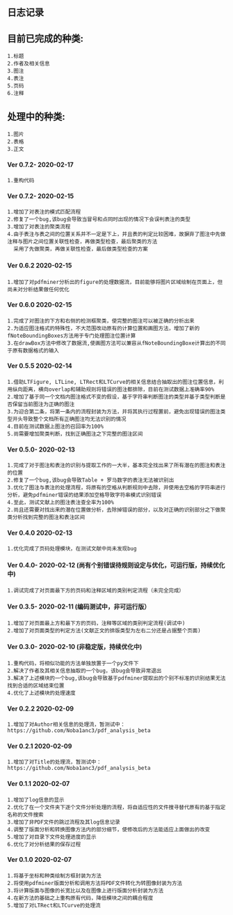 ## 日志记录
## 目前已完成的种类:
    1.标题
    2.作者及相关信息
    3.图注
    4.表注
    5.页码
    6.注释

## 处理中的种类:
    1.图片
    2.表格
    3.正文

#### Ver 0.7.2-   2020-02-17
    1.重构代码

#### Ver 0.7.2-   2020-02-15
    1.增加了对表注的模式匹配流程
    2.修复了一个bug,该bug会导致当冒号和点同时出现的情况下会误判表注的类型
    3.增加了对表注的聚类流程
    4.由于表注与表之间的位置关系并不一定是下上，并且表的判定比较困难，故摒弃了图注中先做注释与图片之间位置关联性检查，再做类型检查，最后聚类的方法
      采用了先做聚类，再做关联性检查，最后做类型检查的方案

#### Ver 0.6.2    2020-02-15　
    1.增加了对pdfminer分析出的figure的处理数据流，目前能够将图片区域绘制在页面上，但尚未对分析结果做任何优化

#### Ver 0.6.0    2020-02-15
    1.完成了对图注的下方和右侧的检测框聚类，使完整的图注可以被正确的分析出来
    2.为适应图注格式的特殊性，不大范围改动原有的计算位置和画图方法，增加了新的fNoteBoundingBoxes方法用于专门处理图注位置计算
    3.在drawBox方法中修改了数据流,使画图方法可以兼容从fNoteBoundingBoxe计算出的不同于原有数据格式的输入

#### Ver 0.5.5    2020-02-14
    1.借助LTFigure, LTLine, LTRect和LTCurve的相关信息结合抽取出的图注位置信息，利用纵向距离，横向overlap和辅助规则将错误的图注都排除，目前在测试数据上准确率90%
    2.增加了基于同一个文档内图注格式不变的假设，基于字符串判断图注的类型并基于类型判断是否保留当前图注为正确的图注
    3.为迎合第二条，将第一条内的流程封装为方法，并将其执行过程置前，避免出现错误的图注类型开头导致整个文档所有正确图注均无法识别的情况
    4.目前在测试数据上图注的召回率为100%
    5.尚需要增加聚类判断，找到正确图注之下完整的图注区间

#### Ver 0.5.0-   2020-02-13
    1.完成了对于图注和表注的识别与提取工作的一大半，基本完全找出来了所有潜在的图注和表注的位置
    2.修复了一个bug,该bug会导致Table + 罗马数字的表注无法被识别出
    3.优化了图注与表注的处理流程，将原有的空格从判断规则中去除，并使用去空格的字符串进行分析，避免pdfminer错误的结果添加空格导致字符串模式识别错误
    4.至此，测试文献上的图注表注查全率为100%
    2.尚且还需要对找出来的潜在位置做分析，去除掉错误的部分，以及对正确的识别部分之下做聚类分析找到完整的图注和表注区间
   
#### Ver 0.4.0    2020-02-13
    1.优化完成了页码处理模块，在测试文献中尚未发现bug

#### Ver 0.4.0-   2020-02-12  (尚有个别错误待规则设定与优化，可运行版，持续优化中)
    1.调试完成了对页面最下方的页码和注释区域的类别判定流程（未完全完成）

#### Ver 0.3.5-   2020-02-11  (编码测试中，非可运行版）
    1.增加了对页面最上方和最下方的页码，注释等区域的类别判定流程(调试中)
    2.增加了对页面类型的判定方法(文献正文的排版类型为左右二分还是占据整个页面)

#### Ver 0.3.0-   2020-02-10  (非稳定版，持续优化中)
    1.重构代码，将相似功能的方法单独放置于一个py文件下
    2.解决了作者及其相关信息抽取的一个bug，该bug会导致异常退出
    3.解决了上述模块的一个bug,该bug会导致基于pdfminer提取出的个别不标准的识别结果无法找到合适的区域结束位置
    4.优化了上述模块的处理速度

#### Ver 0.2.2    2020-02-09    
    1.增加了对Author相关信息的处理流，暂测试中：https://github.com/Noba1anc3/pdf_analysis_beta

#### Ver 0.2.1    2020-02-09    
    1.增加了对Title的处理流，暂测试中：https://github.com/Noba1anc3/pdf_analysis_beta

#### Ver 0.1.1    2020-02-07    
    1.增加了log信息的显示
    2.优化了在一个文件夹下逐个文件分析处理的流程，将自适应性的文件搜寻替代原有的基于指定名称的文件搜索
    3.增加了非PDF文件的跳过流程及其log信息记录
    4.调整了版面分析和转换图像方法内的部分细节，使修改后的方法能适应上面做出的改变
    5.增加了对目录下文件处理进度的显示
    6.优化了对分析结果的保存过程
    
#### Ver 0.1.0    2020-02-07    
    1.将基于坐标和种类绘制方框封装为方法
    2.将使用pdfminer版面分析和调用方法将PDF文件转化为转图像封装为方法
    3.将计算版面与图像的长宽比以及在图像上进行版面分析封装为方法
    4.在新方法的基础之上重构原有代码，降低模块之间的耦合程度
    5.增加了对LTRect和LTCurve的处理流


